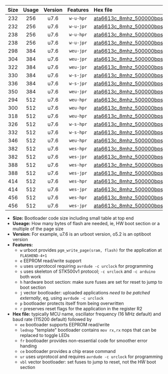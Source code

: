 |Size|Usage|Version|Features|Hex file|
|:-:|:-:|:-:|:-:|:--|
|232|256|u7.6|`w-u-hpr`|[ata6613c_8mhz_500000bps_ur.hex](https://raw.githubusercontent.com/stefanrueger/urboot/main//ata6613c_8mhz_500000bps_ur.hex)|
|232|256|u7.6|`w-u-jpr`|[ata6613c_8mhz_500000bps_ur_vbl.hex](https://raw.githubusercontent.com/stefanrueger/urboot/main//ata6613c_8mhz_500000bps_ur_vbl.hex)|
|238|256|u7.6|`w-u-hpr`|[ata6613c_8mhz_500000bps_lednop_ur.hex](https://raw.githubusercontent.com/stefanrueger/urboot/main//ata6613c_8mhz_500000bps_lednop_ur.hex)|
|238|256|u7.6|`w-u-jpr`|[ata6613c_8mhz_500000bps_lednop_ur_vbl.hex](https://raw.githubusercontent.com/stefanrueger/urboot/main//ata6613c_8mhz_500000bps_lednop_ur_vbl.hex)|
|298|384|u7.6|`weu-jpr`|[ata6613c_8mhz_500000bps_ee_ur_vbl.hex](https://raw.githubusercontent.com/stefanrueger/urboot/main//ata6613c_8mhz_500000bps_ee_ur_vbl.hex)|
|304|384|u7.6|`weu-jpr`|[ata6613c_8mhz_500000bps_ee_lednop_ur_vbl.hex](https://raw.githubusercontent.com/stefanrueger/urboot/main//ata6613c_8mhz_500000bps_ee_lednop_ur_vbl.hex)|
|322|384|u7.6|`weu-jpr`|[ata6613c_8mhz_500000bps_ee_lednop_fr_ur_vbl.hex](https://raw.githubusercontent.com/stefanrueger/urboot/main//ata6613c_8mhz_500000bps_ee_lednop_fr_ur_vbl.hex)|
|330|384|u7.6|`w-s-jpr`|[ata6613c_8mhz_500000bps_vbl.hex](https://raw.githubusercontent.com/stefanrueger/urboot/main//ata6613c_8mhz_500000bps_vbl.hex)|
|336|384|u7.6|`w-s-jpr`|[ata6613c_8mhz_500000bps_lednop_vbl.hex](https://raw.githubusercontent.com/stefanrueger/urboot/main//ata6613c_8mhz_500000bps_lednop_vbl.hex)|
|350|384|u7.6|`weu-jpr`|[ata6613c_8mhz_500000bps_ee_lednop_fr_ce_ur_vbl.hex](https://raw.githubusercontent.com/stefanrueger/urboot/main//ata6613c_8mhz_500000bps_ee_lednop_fr_ce_ur_vbl.hex)|
|294|512|u7.6|`weu-hpr`|[ata6613c_8mhz_500000bps_ee_ur.hex](https://raw.githubusercontent.com/stefanrueger/urboot/main//ata6613c_8mhz_500000bps_ee_ur.hex)|
|300|512|u7.6|`weu-hpr`|[ata6613c_8mhz_500000bps_ee_lednop_ur.hex](https://raw.githubusercontent.com/stefanrueger/urboot/main//ata6613c_8mhz_500000bps_ee_lednop_ur.hex)|
|318|512|u7.6|`weu-hpr`|[ata6613c_8mhz_500000bps_ee_lednop_fr_ur.hex](https://raw.githubusercontent.com/stefanrueger/urboot/main//ata6613c_8mhz_500000bps_ee_lednop_fr_ur.hex)|
|326|512|u7.6|`w-s-hpr`|[ata6613c_8mhz_500000bps.hex](https://raw.githubusercontent.com/stefanrueger/urboot/main//ata6613c_8mhz_500000bps.hex)|
|332|512|u7.6|`w-s-hpr`|[ata6613c_8mhz_500000bps_lednop.hex](https://raw.githubusercontent.com/stefanrueger/urboot/main//ata6613c_8mhz_500000bps_lednop.hex)|
|346|512|u7.6|`weu-hpr`|[ata6613c_8mhz_500000bps_ee_lednop_fr_ce_ur.hex](https://raw.githubusercontent.com/stefanrueger/urboot/main//ata6613c_8mhz_500000bps_ee_lednop_fr_ce_ur.hex)|
|382|512|u7.6|`wes-hpr`|[ata6613c_8mhz_500000bps_ee.hex](https://raw.githubusercontent.com/stefanrueger/urboot/main//ata6613c_8mhz_500000bps_ee.hex)|
|382|512|u7.6|`wes-jpr`|[ata6613c_8mhz_500000bps_ee_vbl.hex](https://raw.githubusercontent.com/stefanrueger/urboot/main//ata6613c_8mhz_500000bps_ee_vbl.hex)|
|388|512|u7.6|`wes-hpr`|[ata6613c_8mhz_500000bps_ee_lednop.hex](https://raw.githubusercontent.com/stefanrueger/urboot/main//ata6613c_8mhz_500000bps_ee_lednop.hex)|
|388|512|u7.6|`wes-jpr`|[ata6613c_8mhz_500000bps_ee_lednop_vbl.hex](https://raw.githubusercontent.com/stefanrueger/urboot/main//ata6613c_8mhz_500000bps_ee_lednop_vbl.hex)|
|414|512|u7.6|`wes-hpr`|[ata6613c_8mhz_500000bps_ee_lednop_fr.hex](https://raw.githubusercontent.com/stefanrueger/urboot/main//ata6613c_8mhz_500000bps_ee_lednop_fr.hex)|
|414|512|u7.6|`wes-jpr`|[ata6613c_8mhz_500000bps_ee_lednop_fr_vbl.hex](https://raw.githubusercontent.com/stefanrueger/urboot/main//ata6613c_8mhz_500000bps_ee_lednop_fr_vbl.hex)|
|456|512|u7.6|`wes-hpr`|[ata6613c_8mhz_500000bps_ee_lednop_fr_ce.hex](https://raw.githubusercontent.com/stefanrueger/urboot/main//ata6613c_8mhz_500000bps_ee_lednop_fr_ce.hex)|
|456|512|u7.6|`wes-jpr`|[ata6613c_8mhz_500000bps_ee_lednop_fr_ce_vbl.hex](https://raw.githubusercontent.com/stefanrueger/urboot/main//ata6613c_8mhz_500000bps_ee_lednop_fr_ce_vbl.hex)|

- **Size:** Bootloader code size including small table at top end
- **Useage:** How many bytes of flash are needed, ie, HW boot section or a multiple of the page size
- **Version:** For example, u7.6 is an urboot version, o5.2 is an optiboot version
- **Features:**
  + `w` urboot provides `pgm_write_page(sram, flash)` for the application at `FLASHEND-4+1`
  + `e` EEPROM read/write support
  + `u` uses urprotocol requiring `avrdude -c urclock` for programming
  + `s` uses skeleton of STK500v1 protocol; `-c urclock` and `-c arduino` both work
  + `h` hardware boot section: make sure fuses are set for reset to jump to boot section
  + `j` vector bootloader: uploaded applications *need to be patched externally*, eg, using `avrdude -c urclock`
  + `p` bootloader protects itself from being overwritten
  + `r` preserves reset flags for the application in the register R2
- **Hex file:** typically MCU name, oscillator frequency (16 MHz default) and baud rate (115200 default) followed by
  + `ee` bootloader supports EEPROM read/write
  + `lednop` "template" bootloader contains `mov rx,rx` nops that can be replaced to toggle LEDs
  + `fr` bootloader provides non-essential code for smoother error handing
  + `ce` bootloader provides a chip erase command
  + `ur` uses urprotocol and requires `avrdude -c urclock` for programming
  + `vbl` vector bootloader: set fuses to jump to reset, not the HW boot section
